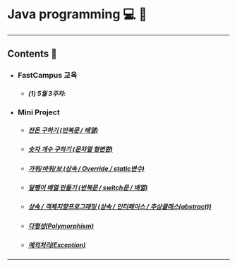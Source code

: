 # Java programming :computer: :memo:
---
## Contents :open_file_folder:


- ### FastCampus 교육
  - ##### (1) 5월 3주차:
- ### Mini Project
  - ##### [잔돈 구하기 (반복문 / 배열)](https://github.com/mdy0501/Study/tree/master/Java/Mini%20Project/Exchange)
  - ##### [숫자 개수 구하기 (문자열 형변환)](https://github.com/mdy0501/Study/tree/master/Java/Mini%20Project/CountOfNum)
  - ##### [가위/바위/보 (상속 / Override / static변수)](https://github.com/mdy0501/Study/tree/master/Java/Mini%20Project/RockScissorPaper)
  - ##### [달팽이 배열 만들기 (반복문 / switch문 / 배열)](https://github.com/mdy0501/Study/tree/master/Java/Mini%20Project/MakeSnail)
  - ##### [상속 / 객체지향프로그래밍 (상속 / 인터페이스 / 추상클래스(abstract))](https://github.com/mdy0501/Study/tree/master/Java/Mini%20Project/Extends)
  - ##### [다형성(Polymorphism)](https://github.com/mdy0501/Study/tree/master/Java/Mini%20Project/Polymorphism)
  - ##### [예외처리(Exception)](https://github.com/mdy0501/Study/tree/master/Java/Mini%20Project/Exception)

*****
